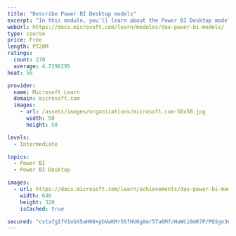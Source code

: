 ```yaml
---
title: "Describe Power BI Desktop models"
excerpt: "In this module, you'll learn about the Power BI Desktop model structure, star schema design basics, analytics queries, and report visual configuration. This module provides a strong foundation on which you can learn to optimize model designs and add model calculations."
webUrl: https://docs.microsoft.com/learn/modules/dax-power-bi-models/
type: course
price: Free
length: PT20M
ratings:
  count: 270
  average: 4.7296295
heat: 56

provider:
  name: Microsoft Learn
  domain: microsoft.com
  images:
    - url: /assets/images/organizations/microsoft.com-50x50.jpg
      width: 50
      height: 50

levels:
  - Intermediate

topics:
  - Power BI
  - Power BI Desktop

images:
  - url: https://docs.microsoft.com/learn/achievements/dax-power-bi-models-social.png
    width: 640
    height: 320
    isCached: true

secured: "cstafgIfV1oSX5aH08+pbVwKMr5SfHV6gAmr5Ta6M7/HaWCi0mR7P/PQSgn36WtVnQy24VWSwnp8105MSk1J2JMR+xiajFkkOm+c7CEO6TsHI++iDLfBeUdy9FUptYekSZcodUSZZLZir0/5HHHJouRHSHgLOg0U88CgFR0Sl7E7AINYgbPN5j1baAAtdvgyJ+6xvAcdgr5NfdBlGKUN2Ad7Kvc1Y1DofSpw9eqbs7fn6yw2kxPS6IvKmTZDOAvjK02+HodLBr0fWJGu27SsT7BPGCnjuhB85c6UrV6Jjn5PIARIuxlGLLjNgbcSItrrdUFhxo0bCvabYfITpA+XpTG4OB2alJb2PQz+xL1HsH1REJ90QSkCI530Pu1JBe7Gnv1smG+J7DzIMaWxOv0efxqGz50BPcFptJT+5GjAdSk=;R3QUouCfeU4MwRQqypcuTQ=="
---
```


